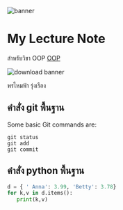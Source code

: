 ![banner](https://picsum.photos/800/250)

# My Lecture Note

สำหรับวิขา OOP [OOP](https://wicht2s.github.io)

![download banner](./banner.jpg)

พรไหมฟ้า รุ่งเรือง

## คำสั่ง git พื้นฐาน

Some basic Git commands are:
```
git status
git add
git commit
```
## คำสั่ง python พื้นฐาน

```python
d = { ' Anna': 3.99, 'Betty': 3.78}
for k,v in d.items():
   print(k,v)
```
